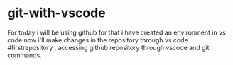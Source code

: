 # git-with-vscode
For today i will be using github for that i have created an environment in vs code now i'll make changes in the repository through vs code. #firstrepository , accessing github repository through vscode and git commands.
